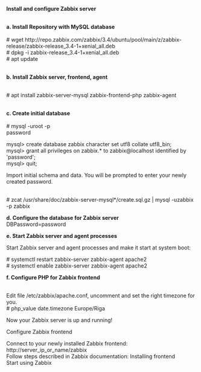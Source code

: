 
<p><strong>Install and configure Zabbix server</strong></p>
<p><br /><strong>a. Install Repository with MySQL database</strong><br /><br /># wget http://repo.zabbix.com/zabbix/3.4/ubuntu/pool/main/z/zabbix-release/zabbix-release_3.4-1+xenial_all.deb<br /># dpkg -i zabbix-release_3.4-1+xenial_all.deb<br /># apt update</p>
<p><br /><strong>b. Install Zabbix server, frontend, agent</strong></p>
<p><br /># apt install zabbix-server-mysql zabbix-frontend-php zabbix-agent</p>
<p><br /><strong>c. Create initial database</strong><br /><br /># mysql -uroot -p<br />password</p>
<p>mysql&gt; create database zabbix character set utf8 collate utf8_bin;<br />mysql&gt; grant all privileges on zabbix.* to zabbix@localhost identified by 'password';<br />mysql&gt; quit;</p>
<p>Import initial schema and data. You will be prompted to enter your newly created password.</p>
<p><br /># zcat /usr/share/doc/zabbix-server-mysql*/create.sql.gz | mysql -uzabbix -p zabbix</p>
<p><strong>d. Configure the database for Zabbix server</strong><br />DBPassword=password</p>
<p><strong>e. Start Zabbix server and agent processes</strong></p>
<p>Start Zabbix server and agent processes and make it start at system boot:</p>
<p># systemctl restart zabbix-server zabbix-agent apache2<br /># systemctl enable zabbix-server zabbix-agent apache2</p>
<p><strong>f. Configure PHP for Zabbix frontend</strong></p>
<p><br />Edit file /etc/zabbix/apache.conf, uncomment and set the right timezone for you.<br /># php_value date.timezone Europe/Riga</p>
<p>Now your Zabbix server is up and running!</p>
<p>Configure Zabbix frontend</p>
<p>Connect to your newly installed Zabbix frontend: http://server_ip_or_name/zabbix<br />Follow steps described in Zabbix documentation: Installing frontend<br />Start using Zabbix</p>
